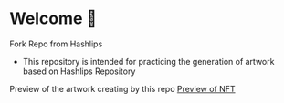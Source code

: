 # Welcome 👾

Fork Repo from Hashlips
- This repository is intended for practicing the generation of artwork based on Hashlips Repository

Preview of the artwork creating by this repo
[Preview of NFT](./demo/preview.gif)
